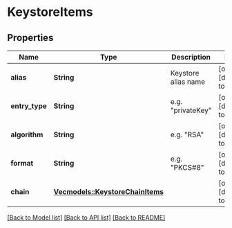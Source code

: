 # KeystoreItems

## Properties
Name | Type | Description | Notes
------------ | ------------- | ------------- | -------------
**alias** | **String** | Keystore alias name | [optional] [default to None]
**entry_type** | **String** | e.g. \"privateKey\" | [optional] [default to None]
**algorithm** | **String** | e.g. \"RSA\" | [optional] [default to None]
**format** | **String** | e.g. \"PKCS#8\" | [optional] [default to None]
**chain** | [**Vec<models::KeystoreChainItems>**](KeystoreChainItems.md) |  | [optional] [default to None]

[[Back to Model list]](../README.md#documentation-for-models) [[Back to API list]](../README.md#documentation-for-api-endpoints) [[Back to README]](../README.md)


